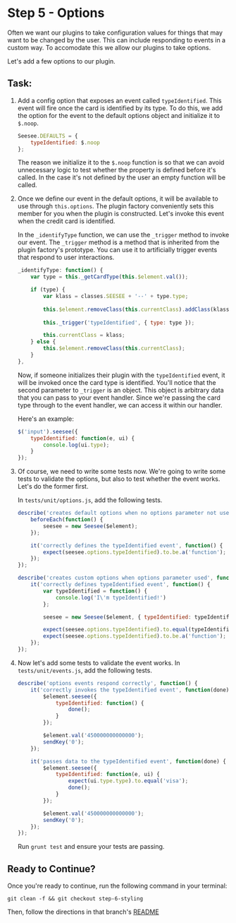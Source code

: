 # Step 5 - Options

Often we want our plugins to take configuration values for things that may want to be changed by the user. This can include responding to events in a custom way. To accomodate this we allow our plugins to take options. 

Let's add a few options to our plugin. 

## Task:

1. Add a config option that exposes an event called `typeIdentified`. This event will fire once the card is identified by its type. To do this, we add the option for the event to the default options object and initialize it to `$.noop`. 

    ```js
    Seesee.DEFAULTS = {
        typeIdentified: $.noop
    };
    ```
    
    The reason we initialize it to the `$.noop` function is so that we can avoid unnecessary logic to test whether the property is defined before it's called. In the case it's not defined by the user an empty function will be called.
    
1. Once we define our event in the default options, it will be available to use through `this.options`. The plugin factory conveniently sets this member for you when the plugin is constructed. Let's invoke this event when the credit card is identified.

    In the `_identifyType` function, we can use the `_trigger` method to invoke our event. The `_trigger` method is a method that is inherited from the plugin factory's prototype. You can use it to artificially trigger events that respond to user interactions.

    ```js
    _identifyType: function() {
        var type = this._getCardType(this.$element.val());

        if (type) {
            var klass = classes.SEESEE + '--' + type.type;
        
            this.$element.removeClass(this.currentClass).addClass(klass);
            
            this._trigger('typeIdentified', { type: type });

            this.currentClass = klass;
        } else {
            this.$element.removeClass(this.currentClass);
        }
    },
    ```

    Now, if someone initializes their plugin with the `typeIdentified` event, it will be invoked once the card type is identified. You'll notice that the second parameter to `_trigger` is an object. This object is arbitrary data that you can pass to your event handler. Since we're passing the card type through to the event handler, we can access it within our handler.
    
    Here's an example:
    
    ```js
    $('input').seesee({
        typeIdentified: function(e, ui) {
            console.log(ui.type);
        }
    });
    ```
    
1. Of course, we need to write some tests now. We're going to write some tests to validate the options, but also to test whether the event works. Let's do the former first.

    In `tests/unit/options.js`, add the following tests.

    ```js
    describe('creates default options when no options parameter not used', function() {
        beforeEach(function() {
            seesee = new Seesee($element);
        });

        it('correctly defines the typeIdentified event', function() {
            expect(seesee.options.typeIdentified).to.be.a('function');
        });
    });

    describe('creates custom options when options parameter used', function() {
        it('correctly defines typeIdentified event', function() {
            var typeIdentified = function() {
                console.log('I\'m typeIdentified!')
            };

            seesee = new Seesee($element, { typeIdentified: typeIdentified });

            expect(seesee.options.typeIdentified).to.equal(typeIdentified);
            expect(seesee.options.typeIdentified).to.be.a('function');
        });
    });
    ```
    
1. Now let's add some tests to validate the event works. In `tests/unit/events.js`, add the following tests.

    ```js
    describe('options events respond correctly', function() {
        it('correctly invokes the typeIdentified event', function(done) {
            $element.seesee({
                typeIdentified: function() {
                    done();
                }
            });

            $element.val('450000000000000');
            sendKey('0');
        });

        it('passes data to the typeIdentified event', function(done) {
            $element.seesee({
                typeIdentified: function(e, ui) {
                    expect(ui.type.type).to.equal('visa');
                    done();
                }
            });

            $element.val('450000000000000');
            sendKey('0');
        });
    });
    ```
    
    Run `grunt test` and ensure your tests are passing.

## Ready to Continue?

Once you're ready to continue, run the following command in your terminal:

```cli
git clean -f && git checkout step-6-styling
```

Then, follow the directions in that branch's [README](https://github.com/mobify/workshops--building-a-plugin/blob/step-6-styling/README.md)
